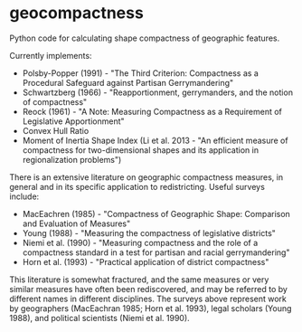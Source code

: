 # geocompactness

Python code for calculating shape compactness of geographic features.

Currently implements:

* Polsby-Popper (1991) - "The Third Criterion: Compactness as a Procedural Safeguard against Partisan Gerrymandering"
* Schwartzberg (1966) - "Reapportionment, gerrymanders, and the notion of compactness"
* Reock (1961) - "A Note: Measuring Compactness as a Requirement of Legislative Apportionment"
* Convex Hull Ratio
* Moment of Inertia Shape Index (Li et al. 2013 - "An efficient measure of compactness for two-dimensional shapes and its application in regionalization problems")

There is an extensive literature on geographic compactness measures, in general and in its specific application to redistricting. Useful surveys include:

* MacEachren (1985) - "Compactness of Geographic Shape: Comparison and Evaluation of Measures"
* Young (1988) - "Measuring the compactness of legislative districts"
* Niemi et al. (1990) - "Measuring compactness and the role of a compactness standard in a test for partisan and racial gerrymandering"
* Horn et al. (1993) - "Practical application of district compactness"

This literature is somewhat fractured, and the same measures or very similar measures have often been rediscovered, and may be referred to by different names in different disciplines. The surveys above represent work by geographers (MacEachran 1985; Horn et al. 1993), legal scholars (Young 1988), and political scientists (Niemi et al. 1990).
